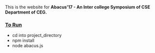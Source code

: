 This is the website for <b>Abacus'17 - An Inter college Symposium of CSE Department of CEG.</b><br>
<h3><u><b>To Run</b></u></h3>
<ul>
<li>cd into project_directory </li>
<li>npm install </li>
<li>node abacus.js </li>